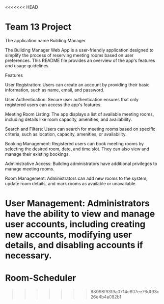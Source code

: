 <<<<<<< HEAD
# Team 13 Project

The application name  Building Manager

The Building Manager Web App is a user-friendly application designed to simplify the process of reserving meeting rooms based on user preferences. This README file provides an overview of the app's features and usage guidelines.

Features

User Registration: Users can create an account by providing their basic information, such as name, email, and password.

User Authentication: Secure user authentication ensures that only registered users can access the app's features.

Meeting Room Listing: The app displays a list of available meeting rooms, including details like room capacity, amenities, and availability.

Search and Filters: Users can search for meeting rooms based on specific criteria, such as location, capacity, amenities, or availability.

Booking Management: Registered users can book meeting rooms by selecting the desired room, date, and time slot. They can also view and manage their existing bookings.

Administrative Access: Building administrators have additional privileges to manage meeting rooms.

Room Management: Administrators can add new rooms to the system, update room details, and mark rooms as available or unavailable.

User Management: Administrators have the ability to view and manage user accounts, including creating new accounts, modifying user details, and disabling accounts if necessary.
=======
# Room-Scheduler
>>>>>>> 68098f93f9a0714c607ee76df93c26e4b4a082b1
